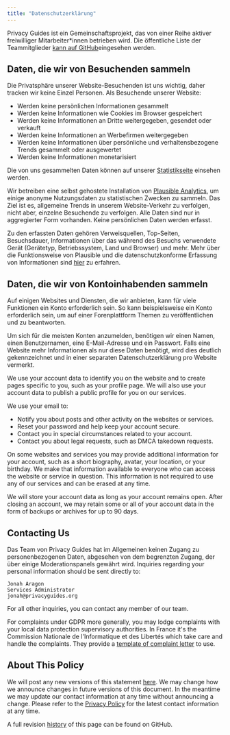 ```yaml
---
title: "Datenschutzerklärung"
---
```


Privacy Guides ist ein Gemeinschaftsprojekt, das von einer Reihe aktiver freiwilliger Mitarbeiter*innen betrieben wird. Die öffentliche Liste der Teammitglieder [kann auf GitHub](https://github.com/orgs/privacyguides/people)eingesehen werden.

## Daten, die wir von Besuchenden sammeln

Die Privatsphäre unserer Website-Besuchenden ist uns wichtig, daher tracken wir keine Einzel Personen. Als Besuchende unserer Website:

- Werden keine persönlichen Informationen gesammelt
- Werden keine Informationen wie Cookies im Browser gespeichert
- Werden keine Informationen an Dritte weitergegeben, gesendet oder verkauft
- Werden keine Informationen an Werbefirmen weitergegeben
- Werden keine Informationen über persönliche und verhaltensbezogene Trends gesammelt oder ausgewertet
- Werden keine Informationen monetarisiert

Die von uns gesammelten Daten können auf unserer [Statistikseite](statistics.md) einsehen werden.

Wir betreiben eine selbst gehostete Installation von [Plausible Analytics](https://plausible.io), um einige anonyme Nutzungsdaten zu statistischen Zwecken zu sammeln. Das Ziel ist es, allgemeine Trends in unserem Website-Verkehr zu verfolgen, nicht aber, einzelne Besuchende zu verfolgen. Alle Daten sind nur in aggregierter Form vorhanden. Keine persönlichen Daten werden erfasst.

Zu den erfassten Daten gehören Verweisquellen, Top-Seiten, Besuchsdauer, Informationen über das während des Besuchs verwendete Gerät (Gerätetyp, Betriebssystem, Land und Browser) und mehr. Mehr über die Funktionsweise von Plausible und die datenschutzkonforme Erfassung von Informationen sind [hier](https://plausible.io/data-policy) zu erfahren.

## Daten, die wir von Kontoinhabenden sammeln

Auf einigen Websites und Diensten, die wir anbieten, kann für viele Funktionen ein Konto erforderlich sein. So kann beispielsweise ein Konto erforderlich sein, um auf einer Forenplattform Themen zu veröffentlichen und zu beantworten.

Um sich für die meisten Konten anzumelden, benötigen wir einen Namen, einen Benutzernamen, eine E-Mail-Adresse und ein Passwort. Falls eine Website mehr Informationen als nur diese Daten benötigt, wird dies deutlich gekennzeichnet und in einer separaten Datenschutzerklärung pro Website vermerkt.

We use your account data to identify you on the website and to create pages specific to you, such as your profile page. We will also use your account data to publish a public profile for you on our services.

We use your email to:

- Notify you about posts and other activity on the websites or services.
- Reset your password and help keep your account secure.
- Contact you in special circumstances related to your account.
- Contact you about legal requests, such as DMCA takedown requests.

On some websites and services you may provide additional information for your account, such as a short biography, avatar, your location, or your birthday. We make that information available to everyone who can access the website or service in question. This information is not required to use any of our services and can be erased at any time.

We will store your account data as long as your account remains open. After closing an account, we may retain some or all of your account data in the form of backups or archives for up to 90 days.

## Contacting Us

Das Team von Privacy Guides hat im Allgemeinen keinen Zugang zu personenbezogenen Daten, abgesehen von dem begrenzten Zugang, der über einige Moderationspanels gewährt wird. Inquiries regarding your personal information should be sent directly to:

```text
Jonah Aragon
Services Administrator
jonah@privacyguides.org
```

For all other inquiries, you can contact any member of our team.

For complaints under GDPR more generally, you may lodge complaints with your local data protection supervisory authorities. In France it's the Commission Nationale de l'Informatique et des Libertés which take care and handle the complaints. They provide a [template of complaint letter](https://www.cnil.fr/en/plaintes) to use.

## About This Policy

We will post any new versions of this statement [here](privacy-policy.md). We may change how we announce changes in future versions of this document. In the meantime we may update our contact information at any time without announcing a change. Please refer to the [Privacy Policy](privacy-policy.md) for the latest contact information at any time.

A full revision [history](https://github.com/privacyguides/privacyguides.org/commits/main/docs/about/privacy-policy.md) of this page can be found on GitHub.
